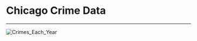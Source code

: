 # Chicago Crime Data
---
![Crimes_Each_Year](https://github.com/CaillahR/Chicago-Crime-Data/assets/121994185/264d66d7-4f2c-440c-89a9-17c10be5d483)
    
    
